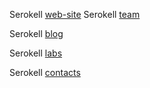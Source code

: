 <!--
 - SPDX-FileCopyrightText: 2018-2019 Serokell <https://serokell.io>
 -
 - SPDX-License-Identifier: MPL-2.0
 -->

 <!-- a comment -->
 <!-- another comment -->

<!-- xrefcheck:ignore all -->

Serokell [web-site](https://serokell.io/)
Serokell [team](https://serokell.io/team)

Serokell [blog](https://serokell.io/blog)

Serokell [labs](https://serokell.io/labs)

Serokell [contacts](https://serokell.io/contacts)
